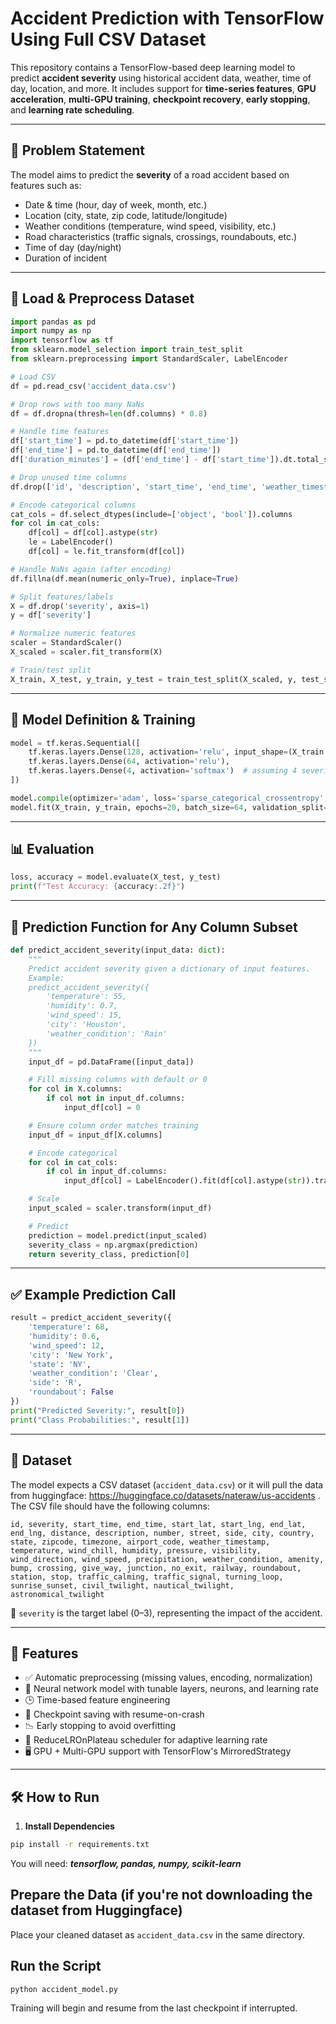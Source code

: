 # Accident Prediction with TensorFlow Using Full CSV Dataset

This repository contains a TensorFlow-based deep learning model to predict **accident severity** using historical accident data, weather, time of day, location, and more. It includes support for **time-series features**, **GPU acceleration**, **multi-GPU training**, **checkpoint recovery**, **early stopping**, and **learning rate scheduling**.

---

## 🧠 Problem Statement

The model aims to predict the **severity** of a road accident based on features such as:

- Date & time (hour, day of week, month, etc.)
- Location (city, state, zip code, latitude/longitude)
- Weather conditions (temperature, wind speed, visibility, etc.)
- Road characteristics (traffic signals, crossings, roundabouts, etc.)
- Time of day (day/night)
- Duration of incident

---

## 🚀 Load & Preprocess Dataset
```python
import pandas as pd
import numpy as np
import tensorflow as tf
from sklearn.model_selection import train_test_split
from sklearn.preprocessing import StandardScaler, LabelEncoder

# Load CSV
df = pd.read_csv('accident_data.csv')

# Drop rows with too many NaNs
df = df.dropna(thresh=len(df.columns) * 0.8)

# Handle time features
df['start_time'] = pd.to_datetime(df['start_time'])
df['end_time'] = pd.to_datetime(df['end_time'])
df['duration_minutes'] = (df['end_time'] - df['start_time']).dt.total_seconds() / 60

# Drop unused time columns
df.drop(['id', 'description', 'start_time', 'end_time', 'weather_timestamp'], axis=1, inplace=True)

# Encode categorical columns
cat_cols = df.select_dtypes(include=['object', 'bool']).columns
for col in cat_cols:
    df[col] = df[col].astype(str)
    le = LabelEncoder()
    df[col] = le.fit_transform(df[col])

# Handle NaNs again (after encoding)
df.fillna(df.mean(numeric_only=True), inplace=True)

# Split features/labels
X = df.drop('severity', axis=1)
y = df['severity']

# Normalize numeric features
scaler = StandardScaler()
X_scaled = scaler.fit_transform(X)

# Train/test split
X_train, X_test, y_train, y_test = train_test_split(X_scaled, y, test_size=0.2, random_state=42)
```

---

## 🧠 Model Definition & Training
```python
model = tf.keras.Sequential([
    tf.keras.layers.Dense(128, activation='relu', input_shape=(X_train.shape[1],)),
    tf.keras.layers.Dense(64, activation='relu'),
    tf.keras.layers.Dense(4, activation='softmax')  # assuming 4 severity classes
])

model.compile(optimizer='adam', loss='sparse_categorical_crossentropy', metrics=['accuracy'])
model.fit(X_train, y_train, epochs=20, batch_size=64, validation_split=0.1)
```

---

## 📊 Evaluation
```python
loss, accuracy = model.evaluate(X_test, y_test)
print(f"Test Accuracy: {accuracy:.2f}")
```

---

## 🔮 Prediction Function for Any Column Subset
```python
def predict_accident_severity(input_data: dict):
    """
    Predict accident severity given a dictionary of input features.
    Example:
    predict_accident_severity({
        'temperature': 55,
        'humidity': 0.7,
        'wind_speed': 15,
        'city': 'Houston',
        'weather_condition': 'Rain'
    })
    """
    input_df = pd.DataFrame([input_data])

    # Fill missing columns with default or 0
    for col in X.columns:
        if col not in input_df.columns:
            input_df[col] = 0

    # Ensure column order matches training
    input_df = input_df[X.columns]

    # Encode categorical
    for col in cat_cols:
        if col in input_df.columns:
            input_df[col] = LabelEncoder().fit(df[col].astype(str)).transform(input_df[col].astype(str))

    # Scale
    input_scaled = scaler.transform(input_df)

    # Predict
    prediction = model.predict(input_scaled)
    severity_class = np.argmax(prediction)
    return severity_class, prediction[0]
```

---

## ✅ Example Prediction Call
```python
result = predict_accident_severity({
    'temperature': 68,
    'humidity': 0.6,
    'wind_speed': 12,
    'city': 'New York',
    'state': 'NY',
    'weather_condition': 'Clear',
    'side': 'R',
    'roundabout': False
})
print("Predicted Severity:", result[0])
print("Class Probabilities:", result[1])
```

---

## 📁 Dataset

The model expects a CSV dataset (`accident_data.csv`) or it will pull the data from huggingface: https://huggingface.co/datasets/nateraw/us-accidents . The CSV file should have the following columns:

```
id, severity, start_time, end_time, start_lat, start_lng, end_lat, end_lng, distance, description, number, street, side, city, country, state, zipcode, timezone, airport_code, weather_timestamp, temperature, wind_chill, humidity, pressure, visibility, wind_direction, wind_speed, precipitation, weather_condition, amenity, bump, crossing, give_way, junction, no_exit, railway, roundabout, station, stop, traffic_calming, traffic_signal, turning_loop, sunrise_sunset, civil_twilight, nautical_twilight, astronomical_twilight
```

📌 `severity` is the target label (0–3), representing the impact of the accident.

---

## 🚀 Features

- ✅ Automatic preprocessing (missing values, encoding, normalization)
- 🧠 Neural network model with tunable layers, neurons, and learning rate
- 🕒 Time-based feature engineering
- 💾 Checkpoint saving with resume-on-crash
- 📉 Early stopping to avoid overfitting
- 🔁 ReduceLROnPlateau scheduler for adaptive learning rate
- 🖥️ GPU + Multi-GPU support with TensorFlow's MirroredStrategy

---

## 🛠️ How to Run

1. **Install Dependencies**

```bash
pip install -r requirements.txt
```

You will need: ***tensorflow, pandas, numpy, scikit-learn***

## Prepare the Data (if you're not downloading the dataset from Huggingface)

Place your cleaned dataset as ```accident_data.csv``` in the same directory.

## Run the Script

```
python accident_model.py
```

Training will begin and resume from the last checkpoint if interrupted.

